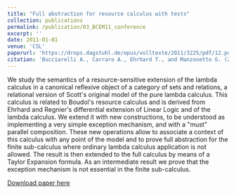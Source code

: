 ```yaml
---
title: "Full abstraction for resource calculus with tests"
collection: publications
permalink: /publication/03_BCEM11_conference
excerpt: ''
date: 2011-01-01
venue: 'CSL'
paperurl: 'https://drops.dagstuhl.de/opus/volltexte/2011/3225/pdf/12.pdf'
citation: 'Bucciarelli A., Carraro A., Ehrhard T., and Manzonetto G. (2011). &quot;Full abstraction for resource calculus with tests&quot; <i>20th EACSL Annual Conference on Computer Science Logic</i>, LIPIcs vol. 12, pp. 97-111.'
---
```

We study the semantics of a resource-sensitive extension of the lambda calculus in a canonical reflexive object of a category of sets and relations, a relational version of Scott's original model of the pure lambda calculus. This calculus is related to Boudol's resource calculus and is derived from Ehrhard and Regnier's differential extension of Linear Logic and of the lambda calculus. We extend it with new constructions, to be understood as implementing a very simple exception mechanism, and with a "must" parallel composition. These new operations allow to associate a context of this calculus with any point of the model and to prove full abstraction for the finite sub-calculus where ordinary lambda calculus application is not allowed. The result is then extended to the full calculus by means of a Taylor Expansion formula. As an intermediate result we prove that the exception mechanism is not essential in the finite sub-calculus.

[Download paper here](https://drops.dagstuhl.de/opus/volltexte/2011/3225/pdf/12.pdf)